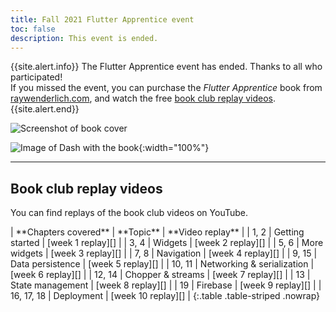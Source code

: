 ```yaml
---
title: Fall 2021 Flutter Apprentice event
toc: false
description: This event is ended.
---
```


{{site.alert.info}}
  The Flutter Apprentice event has ended.
  Thanks to all who participated!<br>
  If you missed the event, you can purchase
  the _Flutter Apprentice_ book from
  [raywenderlich.com][], and watch the free
  [book club replay videos][].
{{site.alert.end}}

![Screenshot of book cover]({{site.url}}/assets/images/homepage/apprentice-cover.png)

![Image of Dash with the book]({{site.url}}/assets/images/homepage/DashWithApprenticeBook.png){:width="100%"}

---

<a id="videos"></a>
## Book club replay videos

You can find replays of the book club videos on YouTube.

<div class="table-wrapper" markdown="1">
| **Chapters covered** | **Topic**                  | **Video replay**   |
| 1, 2                 | Getting started            | [week 1 replay][]  |
| 3, 4                 | Widgets                    | [week 2 replay][]  |
| 5, 6                 | More widgets               | [week 3 replay][]  |
| 7, 8                 | Navigation                 | [week 4 replay][]  |
| 9, 15                | Data persistence           | [week 5 replay][]  |
| 10, 11               | Networking & serialization | [week 6 replay][]  |
| 12, 14               | Chopper & streams          | [week 7 replay][]  |
| 13                   | State management           | [week 8 replay][]  |
| 19                   | Firebase                   | [week 9 replay][]  |
| 16, 17, 18           | Deployment                 | [week 10 replay][] |
{:.table .table-striped .nowrap}
</div>


[book club replay videos]: #videos
[week 1 replay]: {{site.youtube-site}}/watch?v=FFZkjw1PVrY
[week 2 replay]: {{site.youtube-site}}/watch?v=Llnq61KyOPg
[week 3 replay]: {{site.youtube-site}}/watch?v=4Ea1mhkQRxQ
[week 4 replay]: {{site.youtube-site}}/watch?v=jJ1W52f6CiM
[week 5 replay]: {{site.youtube-site}}/watch?v=Vqs9qbbTeQ0
[week 6 replay]: {{site.youtube-site}}/watch?v=vDOsMxTbfoI
[week 7 replay]: {{site.youtube-site}}/watch?v=lBS5a1hVxPM
[week 8 replay]: {{site.youtube-site}}/watch?v=R39i_xTXhpY
[week 9 replay]: {{site.youtube-site}}/watch?v=xy-H1d2L78c
[week 10 replay]: {{site.youtube-site}}/watch?v=rg5dYnCO2vo
[raywenderlich.com]: https://www.raywenderlich.com/books/flutter-apprentice/v1.0.ea2
